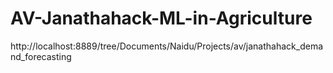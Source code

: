 # AV-Janathahack-ML-in-Agriculture
http://localhost:8889/tree/Documents/Naidu/Projects/av/janathahack_demand_forecasting
